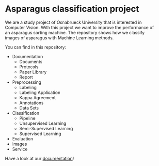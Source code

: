 # Asparagus classification project

We are a study project of Osnabrueck University that is interested in Computer Vision. With this project we want to improve the performance of an asparagus sorting machine. The repository shows how we classify images of asparagus with Machine Learning methods.


You can find in this repository: 

-   Documentation
    -   Documents
    -   Protocols
    -   Paper Library
    -   Report
-   Preprocessing
    -   Labeling
    -   Labeling Application
    -   Kappa Agreement
    -   Annotations 
    -   Data Sets 
-   Classification
    -   Pipeline
    -   Unsupervised Learning
    -   Semi-Supervised Learning
    -   Supervised Learning
-   Evaluation
-   Images
-   Service


Have a look at our [documentation](https://asparagus.readthedocs.io/en/latest/)!
